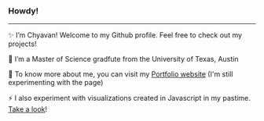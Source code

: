 ### Howdy!
---

✨ I’m Chyavan! Welcome to my Github profile. Feel free to check out my projects!

🔭 I’m a Master of Science gradfute from the University of Texas, Austin

🚀 To know more about me, you can visit my [Portfolio website](https://chyavan-mc.github.io/) (I'm still experimenting with the page)

⚡ I also experiment with visualizations created in Javascript in my pastime. [Take a look](https://chyavan-mc.github.io/Creative-Coding/)!
